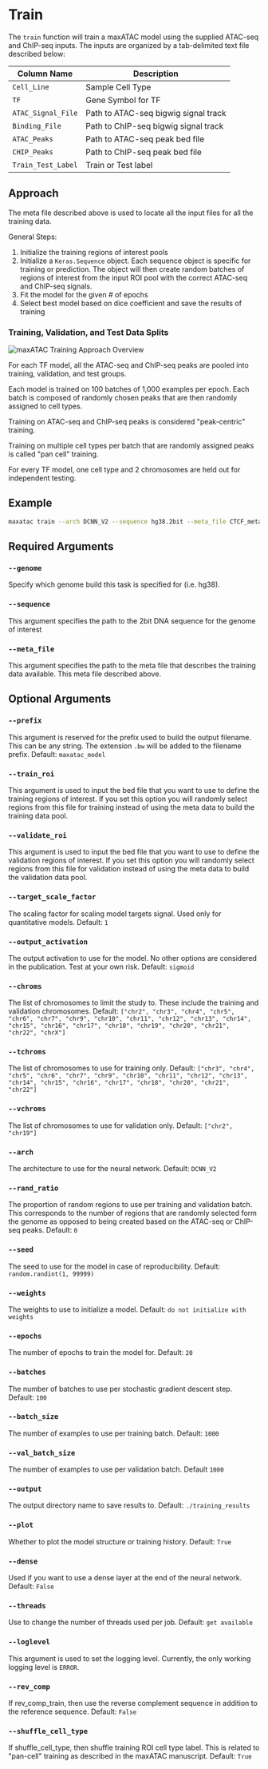 # Train

The `train` function will train a maxATAC model using the supplied ATAC-seq and ChIP-seq inputs. The inputs are organized by a tab-delimited text file described below:

| Column Name        | Description                          |
| ------------------ | ------------------------------------ |
| `Cell_Line`        | Sample Cell Type                     |
| `TF`               | Gene Symbol for TF                   |
| `ATAC_Signal_File` | Path to ATAC-seq bigwig signal track |
| `Binding_File`     | Path to ChIP-seq bigwig signal track |
| `ATAC_Peaks`       | Path to ATAC-seq peak bed file       |
| `CHIP_Peaks`       | Path to ChIP-seq peak bed file       |
| `Train_Test_Label` | Train or Test label                  |

## Approach

The meta file described above is used to locate all the input files for all the training data.

General Steps:

1) Initialize the training regions of interest pools
2) Initialize a `Keras.Sequence` object. Each sequence object is specific for training or prediction. The object will then create random batches of regions of interest from the input ROI pool with the correct ATAC-seq and ChIP-seq signals. 
3) Fit the model for the given # of epochs
4) Select best model based on dice coefficient and save the results of training

### Training, Validation, and Test Data Splits

![maxATAC Training Approach Overview](../figs/example_training_schematic.svg)

For each TF model, all the ATAC-seq and ChIP-seq peaks are pooled into training, validation, and test groups.

Each model is trained on 100 batches of 1,000 examples per epoch. Each batch is composed of randomly chosen peaks that are then randomly assigned to cell types.

Training on ATAC-seq and ChIP-seq peaks is considered "peak-centric" training.

Training on multiple cell types per batch that are randomly assigned peaks is called "pan cell" training.

For every TF model, one cell type and 2 chromosomes are held out for independent testing.

## Example

```bash
maxatac train --arch DCNN_V2 --sequence hg38.2bit --meta_file CTCF_meta.tsv --output ./CTCF_DCNN --prefix CTCF_DCNN --shuffle_cell_type --rev_comp
```

## Required Arguments
### `--genome`

Specify which genome build this task is specified for (i.e. hg38). 
### `--sequence`

This argument specifies the path to the 2bit DNA sequence for the genome of interest

### `--meta_file`

This argument specifies the path to the meta file that describes the training data available. This meta file described above.

## Optional Arguments

### `--prefix`

This argument is reserved for the prefix used to build the output filename. This can be any string. The extension `.bw` will be added to the filename prefix. Default: `maxatac_model`

### `--train_roi`

This argument is used to input the bed file that you want to use to define the training regions of interest. If you set this option you will randomly select regions from this file for training instead of using the meta data to build the training data pool. 

### `--validate_roi`

This argument is used to input the bed file that you want to use to define the validation regions of interest. If you set this option you will randomly select regions from this file for validation instead of using the meta data to build the validation data pool.

### `--target_scale_factor`

The scaling factor for scaling model targets signal. Used only for quantitative models. Default: `1`


### `--output_activation`

The output activation to use for the model. No other options are considered in the publication. Test at your own risk. Default: `sigmoid`

### `--chroms`

The list of chromosomes to limit the study to. These include the training and validation chromosomes. Default: ```["chr2", "chr3", "chr4", "chr5", "chr6", "chr7", "chr9", "chr10", "chr11", "chr12", "chr13", "chr14", "chr15", "chr16", "chr17", "chr18", "chr19", "chr20", "chr21", "chr22", "chrX"]```

### `--tchroms`

The list of chromosomes to use for training only. Default: ```["chr3", "chr4", "chr5", "chr6", "chr7", "chr9", "chr10", "chr11", "chr12", "chr13", "chr14", "chr15", "chr16", "chr17", "chr18", "chr20", "chr21", "chr22"]```

### `--vchroms`

The list of chromosomes to use for validation only. Default: ```["chr2", "chr19"]```

### `--arch`

The architecture to use for the neural network. Default: `DCNN_V2`

### `--rand_ratio`

The proportion of random regions to use per training and validation batch. This corresponds to the number of regions that are randomly selected form the genome as opposed to being created based on the ATAC-seq or ChIP-seq peaks. Default: `0`

### `--seed`

The seed to use for the model in case of reproducibility. Default: `random.randint(1, 99999)`

### `--weights`

The weights to use to initialize a model. Default: `do not initialize with weights`

### `--epochs`

The number of epochs to train the model for. Default: `20`

### `--batches`

The number of batches to use per stochastic gradient descent step. Default: `100`

### `--batch_size`

The number of examples to use per training batch. Default: `1000`

### `--val_batch_size`

The number of examples to use per validation batch. Default `1000`

### `--output`

The output directory name to save results to. Default: `./training_results`

### `--plot`

Whether to plot the model structure or training history. Default: `True`

### `--dense`

Used if you want to use a dense layer at the end of the neural network. Default: `False`

### `--threads`

Use to change the number of threads used per job. Default: `get available`

### `--loglevel`

This argument is used to set the logging level. Currently, the only working logging level is `ERROR`.

### `--rev_comp`

If rev_comp_train, then use the reverse complement sequence in addition to the reference sequence. Default: `False`

### `--shuffle_cell_type`

If shuffle_cell_type, then shuffle training ROI cell type label. This is related to "pan-cell" training as described in the maxATAC manuscript. Default: `True`

